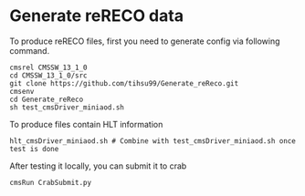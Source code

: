 # Generate reRECO data
To produce reRECO files, first you need to generate config via following command.
```
cmsrel CMSSW_13_1_0
cd CMSSW_13_1_0/src
git clone https://github.com/tihsu99/Generate_reReco.git
cmsenv
cd Generate_reReco
sh test_cmsDriver_miniaod.sh
```
To produce files contain HLT information
```
hlt_cmsDriver_miniaod.sh # Combine with test_cmsDriver_miniaod.sh once test is done
```
After testing it locally, you can submit it to crab
```
cmsRun CrabSubmit.py
```


